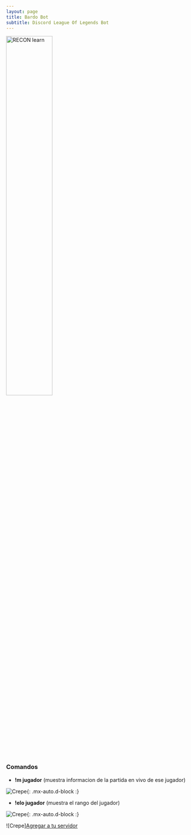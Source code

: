 ```yaml
---
layout: page
title: Bardo Bot
subtitle: Discord League Of Legends Bot
---
```


<div class="list-circles">
<a href="https://reconlearn.org/"><img src="https://reconlearn.netlify.com/img/logo/learn.png" alt="RECON learn" width="50%"></a>
</div>

### Comandos

- **!m jugador** (muestra informacion de la partida en vivo de ese jugador)

![Crepe](https://iili.io/dMDgDX.png){: .mx-auto.d-block :}

- **!elo jugador** (muestra el rango del jugador)

![Crepe](https://iili.io/dMDUNt.png){: .mx-auto.d-block :}


 ![Crepe][Agregar a tu servidor](https://discord.com/oauth2/authorize?client_id=692202081150304328&permissions=8&scope=bot)
